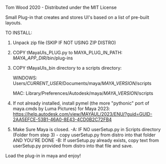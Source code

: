 Tom Wood 2020 - Distributed under the MIT License

Small Plug-in that creates and stores UI's based on a list of pre-built layouts.

TO INSTALL:
1. Unpack zip file (SKIP IF NOT USING ZIP DISTRO)

2. COPY tMayaUIs_PLUG.py to MAYA_PLUG_IN_PATH:
	_MAYA_APP_DIR_/bin/plug-ins

3. COPY tMayaUIs_bin directory to a scripts directory:

	WINDOWS:
	Users/_CURRENT_USER_/Documents/maya/_MAYA_VERSION_/scripts

	MAC:
	Library/Preferences/Autodesk/maya/_MAYA_VERSION_/scripts
	
4. If not already installed, install pymel (the more "pythonic" port of maya.cmds by Luma Pictures)
	for Maya 2023: https://help.autodesk.com/view/MAYAUL/2023/ENU/?guid=GUID-2AA5EFCE-53B1-46A0-8E43-4CD0B2C72FB4

5.  Make Sure Maya is closed.
    -A: IF NO userSetup.py in Scripts directory (Folder from step 3) - copy userSetup.py from distro into that folder AND YOU'RE DONE
    -B: If userSetup.py already exists, copy text from userSetup.py provided from distro into that file and save.

Load the plug-in in maya and enjoy!
